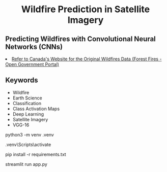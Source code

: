 <h1  align=center  >Wildfire Prediction in Satellite Imagery</h1>

<h2>Predicting Wildfires with Convolutional Neural Networks (CNNs)</h2>

<li><a href='https://open.canada.ca/data/en/dataset/9d8f219c-4df0-4481-926f-8a2a532ca003'>Refer to Canada's Website for the Original Wildfires Data (Forest Fires - Open Government Portal)</a></li>

<h2>Keywords</h2>
<ul>
  <li>Wildfire</li>
  <li>Earth Science</li>
  <li>Classification</li>
  <li>Class Activation Maps</li>
  <li>Deep Learning</li>
  <li>Satellite Imagery</li>
  <li>VGG-16</li>
</ul>

python3 -m venv .venv

.venv\Scripts\activate

pip install -r requirements.txt

streamlit run app.py
